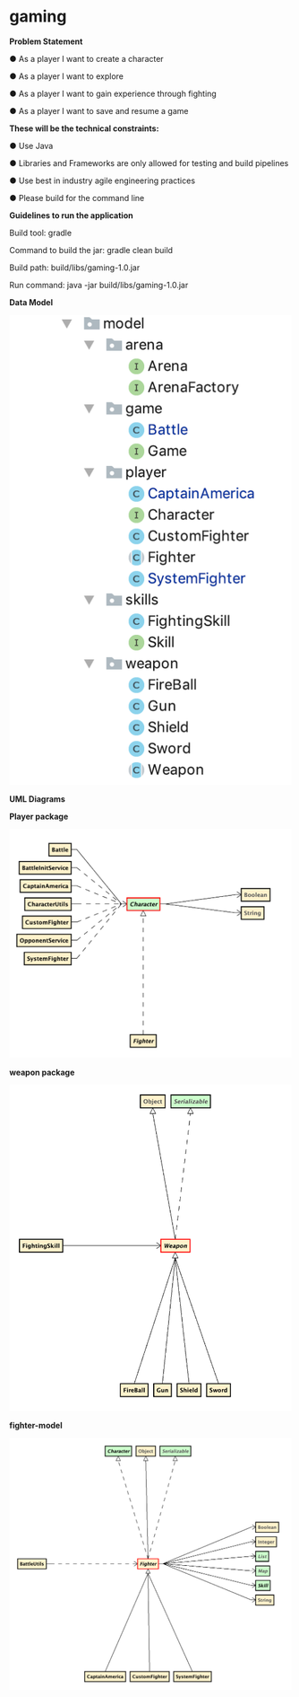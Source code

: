 # gaming

**Problem Statement**

● As a player I want to create a character

● As a player I want to explore

● As a player I want to gain experience through fighting

● As a player I want to save and resume a game


**These will be the technical constraints:**

● Use Java

● Libraries and Frameworks are only allowed for testing and build pipelines

● Use best in industry agile engineering practices

● Please build for the command line


**Guidelines to run the application**

Build tool: gradle

Command to build the jar: gradle clean build

Build path: build/libs/gaming-1.0.jar

Run command: java -jar build/libs/gaming-1.0.jar 


**Data Model**

![alt text](https://github.com/ananthrjoshi/gaming/blob/master/screenshots/diagrams/Model.jpg)

**UML Diagrams**

**Player package**

![alt text](https://github.com/ananthrjoshi/gaming/blob/master/screenshots/diagrams/Player-package.jpg)

**weapon package**

![alt text](https://github.com/ananthrjoshi/gaming/blob/master/screenshots/diagrams/weapon-package.jpg)

**fighter-model**

![alt text](https://github.com/ananthrjoshi/gaming/blob/master/screenshots/diagrams/fighter-model.jpg)
